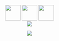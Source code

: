 
<div align="center";> <a href = "mailto:jefersonfreitas1313@gmail.com"><img height="50em" src="https://img.shields.io/badge/-Gmail-%23333?style=for-the-badge&logo=gmail&logoColor=white" target="_blank"></a>
  <a href="https://www.linkedin.com/in/jeferson-freitas-da-silva-644564171/" target="_blank"><img height="50em" src="https://img.shields.io/badge/-LinkedIn-%230077B5?style=for-the-badge&logo=linkedin&logoColor=white" target="_blank"></a>
<a href="https://wa.me/+5511969801105" target="_blank"><img height="50em" src="https://img.shields.io/badge/-Whatsapp-%2391205?style=for-the-badge&logo=whatsapp&logoColor=white" target="_blank"></a> <div/>
	



<div style="display: inline_block">
<img src="https://github.com/JefersonFreitasdaSilva/JefersonFreitasdaSilva/blob/main/lofi%20sad%20gif.gif">
<p align="center">   <img alingn="center" src="https://profile-counter.glitch.me/JefersonFreitasdaSilva/count.svg" /></p>


	


